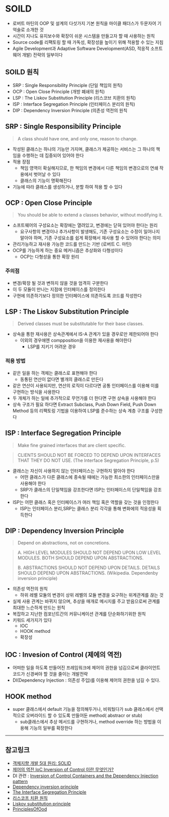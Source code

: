 # SOILD
- 로버트 마틴의 OOP 및 설계의 다섯가지 기본 원칙을 마이클 패더스가 두문자어 기억술로 소개한 것
- 시간이 지나도 유지보수와 확장이 쉬운 시스템을 만들고자 할 때 사용하는 원칙
- Source code를 리팩토링 할 때 가독성, 확장성을 높이기 위해 적용할 수 있는 지침
- Agile Development과 Adaptive Software Development(ASD, 적응적 소프트웨어 개발) 전략의 일부이다

## SOILD 원칙 
- SRP : Single Responsibility Principle (단일 책임의 원칙)
- OCP : Open Close Principle (개방 폐쇄의 원칙)
- LSP : The Liskov Substitution Principle (리스코브 치환의 원칙)
- ISP : Interface Segregation Principle (인터페이스 분리의 원칙)
- DIP : Dependency Inversion Principle (의존성 역전의 원칙

## SRP : Single Responsibility Principle
> A class should have one, and only one, reason to change.
- 작성된 클래스는 하나의 기능만 가지며, 클래스가 제공하는 서비스는 그 하나의 책임을 수행하는 데 집중되어 있어야 한다
- 적용 장점
	- 책임 영역이 확실해지므로, 한 책임의 변경에서 다른 책임의 변경으로의 연쇄 작용에서 벗어날 수 있다
	- 클래스의 기능이 명확해진다
- 기능에 따라 클래스를 생성하거나, 분할 하여 적용 할 수 있다

## OCP : Open Close Principle
> 	You should be able to extend a classes behavior, without modifying it.
- 소프트웨어의 구성요소는 확장에는 열려있고, 변경에는 닫혀 있어야 한다는 원리
	- 요구사항의 변경이나 추가사항이 발생해도, 기존 구성요소는 수정이 일어나지 말아야 하며, 기존 구성요소를 쉽게 확장해서 재사용 할 수 있어야 한다는 의미
- 관리가능하고 재사용 가능한 코드를 만드는 기반 (로버트 C. 마틴)
- OCP를 가능하게 하는 중요 메커니즘은 추상화와 다형성이다
	- OCP는 다형성을 통한 확장 원리

### 주의점
- 변경/확장 될 것과 변하지 않을 것을 엄격히 구분한다
- 이 두 모듈이 만나는 지점에 인터페이스를 정의한다
- 구현에 의존하기보다 정의한 인터페이스에 의존하도록 코드를 작성한다

## LSP : The Liskov Substitution Principle
> Derived classes must be substitutable for their base classes.
- 상속을 통한 재사용은 상속관계에서 IS-A 관계가 있을 경우로만 제한되어야 한다
	- 이외의 경우애엔 compposition을 이용한 재사용을 해야한다
		- LSP를 지키기 어려운 경우

### 적용 방법
- 같은 일을 하는 객체는 클래스로 표현해야 한다
	- 동통된 연산이 없다면 별개의 클래스로 만든다
- 같은 연산이 사용되지만, 연산의 로직이 다르다면 공통 인터페이스를 이용해 이를 구현하는 방식을 사용한다
- 두 개체가 하는 일에 추가적으로 무언가를 더 한다면 구현 상속을 사용해야 한다
- 상속 구조가 필요 하다면 Extract Subclass, Push Down Field, Push Down Method 등의 리팩토링 기법을 이용하여 LSP를 준수하는 상속 계층 구조를 구성한다

## ISP : Interface Segregation Principle
> Make fine grained interfaces that are client specific.

> CLIENTS SHOULD NOT BE FORCED TO DEPEND UPON INTERFACES
> THAT THEY DO NOT USE.
(The Interface Segregation Principle, p.5)
- 클래스는 자신이 사용하지 않는 인터페이스는 구현하지 말아야 한다
	- 어떤 클래스가 다른 클래스에 종속될 때에는 가능한 최소한의 인터페이스만을 사용해야 한다
	- SRP가 클래스의 단일책임을 강조한다면 ISP는 인터페이스의 단일책임을 강조한다
- ISP는 어떤 클래스 혹은 인터페이스가 여러 책임 혹은 역할을 갖는 것을 인정한다
	- ISP는 인터페이스 분리,SRP는 클래스 분리 각각을 통해 변화에의 적응성을 획득한다

## DIP : Dependency Inversion Principle
> Depend on abstractions, not on concretions.

> A. HIGH LEVEL MODULES SHOULD NOT DEPEND UPON LOW LEVEL MODULES. BOTH SHOULD DEPEND UPON ABSTRACTIONS.
> 
> B. ABSTRACTIONS SHOULD NOT DEPEND UPON DETAILS. DETAILS SHOULD DEPEND UPON ABSTRACTIONS.
(Wikipedia. Dependenby inversion principle)
- 의존성 역전의 원칙
	- 하위 레벨 모듈의 변경이 상위 레벨의 모듈 변경을 요구하는 위계관계를 끊는 것
- 실제 사용 관계는 바뀌지 않으며, 추상을 매개로 메시지를 주고 받음으로써 관계를 최대한 느슨하게 만드는 원칙
- 복잡하고 지난한 컴포넌트간의 커뮤니케이션 관계를 단순화하기위한 원칙
- 키워드 세가지가 있다
	- IOC
	- HOOK method
	- 확장성

## IOC : Invesion of Control (제에의 역전)
- 어떠한 일을 하도록 만들어진 프레임워크에 제어의 권한을 넘김으로써 클라이언트 코드가 신경써야 할 것을 줄이는 개발전략
- DI(Dependency Injection : 의존성 주입)를 이용해 제어의 권한을 넘길 수 있다.

## HOOK method
- super 클래스에서 default 기능을 정의해두거나, 비워뒀다가 sub 클래스에서 선택적으로 오버라이드 할 수 있도록 만들어둔 method( abstracr or stub)
	- sub클래스에서 추상 메서드를 구현하거나, method override 하는 방법을 이용해 기능의 일부를 확장한다

---
## 참고링크
- [객체지향 개발 5대 원리: SOLID](http://www.nextree.co.kr/p6960/)
- [제어의 역전 IoC Inversion of Control 이란 무엇인가?](http://vandbt.tistory.com/43)
- DI 관련 : [Inversion of Control Containers and the Dependency Injection pattern](https://martinfowler.com/articles/injection.html)
- [Dependency inversion principle](https://en.wikipedia.org/wiki/Dependency_inversion_principle)
- [The Interface Segregation Principle](http://condor.depaul.edu/dmumaugh/OOT/Design-Principles/isp.pdf)
- [리스코프 치환 원칙](https://ko.wikipedia.org/wiki/리스코프_치환_원칙)
- [Liskov substitution principle](https://en.wikipedia.org/wiki/Liskov_substitution_principle)
- [PrinciplesOfOod](http://butunclebob.com/ArticleS.UncleBob.PrinciplesOfOod)